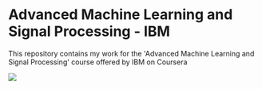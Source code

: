 # Advanced Machine Learning and Signal Processing - IBM

This repository contains my work for the 'Advanced Machine Learning and Signal Processing' course offered by IBM on Coursera 

[![](https://images.youracclaim.com/images/007afae6-2754-4a7c-9c44-e95c64c93656/IBM%2BWatson%2BIoT-%2BAdvanced%2BMachine%2BLearning%2Band%2BSignal%2BProcessing.png)](https://www.youracclaim.com/earner/earned/badge/6603a8a2-9a0b-4699-8c0b-83a34972f85c)
